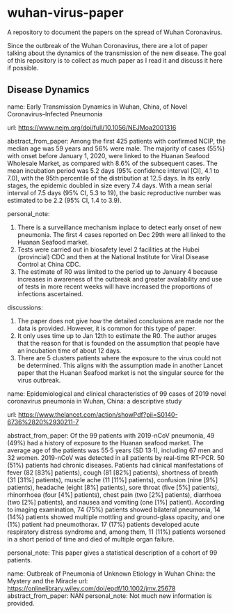# wuhan-virus-paper
A repository to document the papers on the spread of Wuhan Coronavirus. 

Since the outbreak of the Wuhan Coronavirus, there are a lot of paper talking about the dynamics of the transmission of the new disease. The goal of this repository is to collect as much paper as I read it and discuss it here if possible. 

## Disease Dynamics 

name: Early Transmission Dynamics in Wuhan, China, of Novel Coronavirus–Infected Pneumonia

url: https://www.nejm.org/doi/full/10.1056/NEJMoa2001316

abstract_from_paper: 
Among the first 425 patients with confirmed NCIP, the median age was 59 years and 56% were male. The majority of cases (55%) with onset before January 1, 2020, were linked to the Huanan Seafood Wholesale Market, as compared with 8.6% of the subsequent cases. The mean incubation period was 5.2 days (95% confidence interval [CI], 4.1 to 7.0), with the 95th percentile of the distribution at 12.5 days. In its early stages, the epidemic doubled in size every 7.4 days. With a mean serial interval of 7.5 days (95% CI, 5.3 to 19), the basic reproductive number was estimated to be 2.2 (95% CI, 1.4 to 3.9).

personal_note:
1. There is a surveillance mechanism inplace to detect early onset of new pneumonia. The first 4 cases reported on Dec 29th were all linked to the Huanan Seafood market.
2. Tests were carried out in biosafety level 2 facilities at the Hubei (provincial) CDC and then at the National Institute for Viral Disease Control at China CDC. 
3. The estimate of R0 was limited to the period up to January 4 because increases in awareness of the outbreak and greater availability and use of tests in more recent weeks will have increased the proportions of infections ascertained. 

discussions:
1. The paper does not give how the detailed conclusions are made nor the data is provided. However, it is common for this type of paper. 
2. It only uses time up to Jan 12th to estimate the R0. The author aruges that the reason for that is founded on the assumption that people have an incubation time of about 12 days. 
3. There are 5 clusters patients where the exposure to the virus could not be determined. This aligns with the assumption made in another Lancet paper that the Huanan Seafood market is not the singular source for the virus outbreak. 



name:
Epidemiological and clinical characteristics of 99 cases of 2019 novel coronavirus pneumonia in Wuhan, China: a descriptive study

url: 
https://www.thelancet.com/action/showPdf?pii=S0140-6736%2820%2930211-7

abstract_from_paper:
Of the 99 patients with 2019-nCoV pneumonia, 49 (49%) had a history of exposure to the Huanan seafood
market. The average age of the patients was 55·5 years (SD 13·1), including 67 men and 32 women. 2019-nCoV was
detected in all patients by real-time RT-PCR. 50 (51%) patients had chronic diseases. Patients had clinical manifestations
of fever (82 [83%] patients), cough (81 [82%] patients), shortness of breath (31 [31%] patients), muscle ache
(11 [11%] patients), confusion (nine [9%] patients), headache (eight [8%] patients), sore throat (five [5%] patients),
rhinorrhoea (four [4%] patients), chest pain (two [2%] patients), diarrhoea (two [2%] patients), and nausea and vomiting
(one [1%] patient). According to imaging examination, 74 (75%) patients showed bilateral pneumonia, 14 (14%)
patients showed multiple mottling and ground-glass opacity, and one (1%) patient had pneumothorax. 17 (17%) patients
developed acute respiratory distress syndrome and, among them, 11 (11%) patients worsened in a short period of time
and died of multiple organ failure.

personal_note: This paper gives a statistical description of a cohort of 99 patients. 




name:
Outbreak of Pneumonia of Unknown Etiology in Wuhan China: the Mystery and the Miracle
url:
https://onlinelibrary.wiley.com/doi/epdf/10.1002/jmv.25678
abstract_from_paper:
NAN
personal_note: 
Not much new information is provided. 
